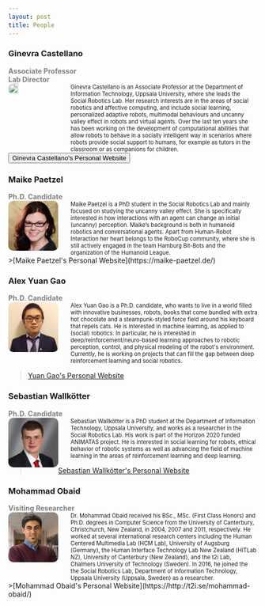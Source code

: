 ```yaml
---
layout: post
title: People
---
```

<style>
.iconDetails {
	float:left; 
	width:20%;
    	height:20%;
	max-height:150px;
	max-width:150px; 
} 

.container {
    width:100%;
    height:24%;
}
h4 {
    margin:0px;
}
.button {
    background-color: #4CAF50; /* Green */
    border: none;
    color: white;
    padding: 8px 30px;
    text-align: center;
    text-decoration: none;
    display: inline-block;
    font-size: 16px;
    margin: 4px 2px;
    -webkit-transition-duration: 0.4s; /* Safari */
    transition-duration: 0.4s;
    cursor: pointer;
}

.green {
    background-color: white; 
    color: black; 
    border: 2px solid #4CAF50;
}

.green:hover {
    background-color: #4CAF50;
    color: white;
}

.blue {
    background-color: white; 
    color: black; 
    border: 2px solid #008CBA;
}

.blue:hover {
    background-color: #008CBA;
    color: white;
}

.red {
    background-color: white; 
    color: black; 
    border: 2px solid #f44336;
}

.red:hover {
    background-color: #f44336;
    color: white;
}

.gray {
    background-color: white;
    color: black;
    border: 2px solid #e7e7e7;
}

.gray:hover {background-color: #e7e7e7;}

.black {
    background-color: white;
    color: black;
    border: 2px solid #555555;
}

.black:hover {
    background-color: #555555;
    color: white;
}
</style>

<script>
function toggleAbstract(btn) {
    var x = btn.nextElementSibling;
    if (x.innerHTML === "") {
        x.innerHTML = x.getAttribute("text");
    } else {
        x.innerHTML = "";
    }
}
</script>

<h3> Ginevra Castellano </h3>
<h4 style="color:grey"> Associate Professor </h4>
<h4 style="color:grey"> Lab Director </h4>
<div class='container'>
    <div>
		<img style="border-radius: 10px;" src='../images/people-ginevra.jpg' class='iconDetails'>
    </div>  
    <div style='margin-left:25%;'>
    <div style="font-size:.8em"> Ginevra Castellano is an Associate Professor at the Department of Information Technology, Uppsala University, where she leads the Social Robotics Lab. Her research interests are in the areas of social robotics and affective computing, and include social learning, personalized adaptive robots, multimodal behaviours and uncanny valley effect in robots and virtual agents. Over the last ten years she has been working on the development of computational abilities that allow robots to behave in a socially intelligent way in scenarios where robots provide social support to humans, for example as tutors in the classroom or as companions for children.</div>
    </div>
</div>
<button onclick="location.href='http://user.it.uu.se/~ginca820/'" type="button">
     Ginevra Castellano's Personal Website</button>

<h3> Maike Paetzel </h3>
<h4 style="color:grey">  Ph.D. Candidate </h4>
<div class='container'>
    <div>
		<img style="border-radius: 10px;" src='../images/people-maike.jpg' class='iconDetails'>
    </div>  
    <div style='margin-left:25%;'>
    <div style="font-size:.8em"> Maike Paetzel is a PhD student in the Social Robotics Lab and mainly focused on studying the uncanny valley effect. She is specifically interested in how interactions with an agent can change an initial (uncanny) perception. Maike’s background is both in humanoid robotics and conversational agents. Apart from Human-Robot Interaction her heart belongs to the RoboCup community, where she is still actively engaged in the team Hamburg Bit-Bots and the organization of the Humanoid League.</div>
    </div>
</div>
>[Maike Paetzel's Personal Website](https://maike-paetzel.de/)

<h3> Alex Yuan Gao </h3>
<h4 style="color:grey">  Ph.D. Candidate </h4>
<div class='container'>
    <div>
		<img style="border-radius: 10px;" src='../images/people-alex.jpg' class='iconDetails'>
    </div>  
    <div style='margin-left:25%;'>
    <div style="font-size:.8em"> Alex Yuan Gao is a Ph.D. candidate, who wants to live in a world filled with innovative businesses, robots, books that come bundled with extra hot chocolate and a steampunk-styled force field around his keyboard that repels cats. He is interested in machine learning, as applied to (social) robotics. In particular, he is interested in deep/reinforcement/neuro-based learning approaches to robotic perception, control, and physical modeling of the robot's environment. Currently, he is working on projects that can fill the gap between deep reinforcement learning and social robotics.</div>
    </div>
</div>

>[Yuan Gao's Personal Website](https://yuangao.ai/)

<h3>Sebastian Wallkötter</h3>
<h4 style="color:grey">  Ph.D. Candidate </h4>
<div class='container'>
    <div>
		<img style="border-radius: 10px;" src='../images/people-sebastian.jpg' class='iconDetails'>
    </div>  
    <div style='margin-left:25%;'>
    <div style="font-size:.8em"> Sebastian Wallkötter is a PhD student at the Department of Information Technology, Uppsala University, and works as a researcher in the Social Robotics Lab. His work is part of the Horizon 2020 funded ANIMATAS project. He is interested in social learning for robots, ethical behavior of robotic systems as well as advancing the field of machine learning in the areas of reinforcement learning and deep learning.</div>
    </div>
</div>

>[Sebastian Wallkötter's Personal Website](https://sebastian.wallkoetter.net)

<h3>Mohammad Obaid</h3>
<h4 style="color:grey"> Visiting Researcher </h4>
<div class='container'>
    <div>
		<img style="border-radius: 10px;" src='../images/people-mohammad.jpg' class='iconDetails'>
    </div>  
    <div style='margin-left:25%;'>
    <div style="font-size:.8em"> Dr. Mohammad Obaid received his BSc., MSc. (First Class Honors) and Ph.D. degrees in Computer Science from the University of Canterbury, Christchurch, New Zealand, in 2004, 2007 and 2011, respectively. He worked at several international research centers including the Human Centered Multimedia Lab (HCM Lab), University of Augsburg (Germany), the Human Interface Technology Lab New Zealand (HITLab NZ), University of Canterbury (New Zealand), and the t2i Lab, Chalmers University of Technology (Sweden). In 2016, he joined the the Social Robotics Lab, Department of Information Technology, Uppsala University (Uppsala, Sweden) as a researcher.</div>
    </div>
</div>
>[Mohammad Obaid's Personal Website](https://http://t2i.se/mohammad-obaid/)
